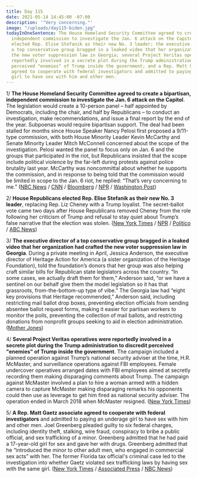 ```yaml
---
title: Day 115
date: 2021-05-14 14:45:00 -07:00
description: '"Very concerning."'
image: "/uploads/day115-biden.jpg"
todayInOneSentence: The House Homeland Security Committee agreed to create a bipartisan,
  independent commission to investigate the Jan. 6 attack on the Capitol; House Republicans
  elected Rep. Elise Stefanik as their new No. 3 leader; the executive director of
  a top conservative group bragged in a leaked video that her organization had crafted
  the new voter suppression law in Georgia; several Project Veritas operatives were
  reportedly involved in a secrete plot during the Trump administration to discredit
  perceived "enemies" of Trump inside the government; and a Rep. Matt Gaetz associate
  agreed to cooperate with federal investigators and admitted to paying an underage
  girl to have sex with him and other men.
---
```


1/ **The House Homeland Security Committee agreed to create a bipartisan, independent commission to investigate the Jan. 6 attack on the Capitol**. The legislation would create a 10-person panel – half appointed by Democrats, including the chair, and half by Republicans – to conduct an investigation, make recommendations, and issue a final report by the end of the year. Subpoenas would require bipartisan support. The deal had been stalled for months since House Speaker Nancy Pelosi first proposed a 9/11-type commission, with both House Minority Leader Kevin McCarthy and Senate Minority Leader Mitch McConnell concerned about the scope of the investigation. Pelosi wanted the panel to focus only on Jan. 6 and the groups that participated in the riot, but Republicans insisted that the scope include political violence by the far-left during protests against police brutality last year. McCarthy was noncommittal about whether he supports the commission, and in response to being told that the commission would be limited in scope to the Jan. 6 riot, he replied: “That’s very concerning to me.” ([NBC News](https://www.nbcnews.com/politics/congress/congressional-leaders-reach-deal-jan-6-commission-n1267363) / [CNN](https://www.cnn.com/2021/05/14/politics/january-6-commission-agreement/) / [Bloomberg](https://www.bloomberg.com/news/articles/2021-05-14/deal-reached-for-bipartisan-commission-on-jan-6-capitol-riot?sref=MIBMEEoj) / [NPR](https://www.npr.org/2021/05/14/996822835/house-lawmakers-reach-bipartisan-deal-on-panel-to-investigate-jan-6-attack) / [Washington Post](https://www.washingtonpost.com/politics/2021/05/14/joe-biden-live-updates/#link-RM2YLMD5UFEQFOWHATLHWWOX4I))

2/ **House Republicans elected Rep. Elise Stefanik as their new No. 3 leader**, replacing Rep. Liz Cheney with a Trump loyalist. The secret-ballot vote came two days after House Republicans removed Cheney from the role following her criticism of Trump and refusal to stay quiet about Trump’s false narrative that the election was stolen. ([New York Times](https://www.nytimes.com/2021/05/14/us/politics/house-republicans-stefanik-cheney.html) / [NPR](https://www.npr.org/2021/05/14/996540840/new-yorks-elise-stefanik-installed-as-new-gop-conference-chair) / [Politico](https://www.politico.com/news/2021/05/14/stefanik-voted-in-as-house-gops-new-no-3-leader-488312) / [ABC News](https://abcnews.go.com/Politics/house-republicans-elect-elise-stefanik-leadership-replace-liz/story?id=77687357))

3/ **The executive director of a top conservative group bragged in a leaked video that her organization had crafted the new voter suppression law in Georgia**. During a private meeting in April, Jessica Anderson, the executive director of Heritage Action for America (a sister organization of the Heritage Foundation), told the foundation’s donors that her group was also helping craft similar bills for Republican state legislators across the country. “In some cases, we actually draft them for them,” Anderson said, “or we have a sentinel on our behalf give them the model legislation so it has that grassroots, from-the-bottom-up type of vibe.” The Georgia law had “eight key provisions that Heritage recommended,” Anderson said, including restricting mail ballot drop boxes, preventing election officials from sending absentee ballot request forms, making it easier for partisan workers to monitor the polls, preventing the collection of mail ballots, and restricting donations from nonprofit groups seeking to aid in election administration. ([Mother Jones](https://www.motherjones.com/politics/2021/05/heritage-foundation-dark-money-voter-suppression-laws/))

4/ **Several Project Veritas operatives were reportedly involved in a secrete plot during the Trump administration to discredit perceived "enemies" of Trump inside the government**. The campaign included a planned operation against Trump’s national security adviser at the time, H.R. McMaster, and surveillance operations against FBI employees. Female undercover operatives arranged dates with FBI employees aimed at secretly recording them making disparaging comments  about Trump. The campaign against McMaster involved a plan to hire a woman armed with a hidden camera to capture McMaster making disparaging remarks his opponents could then use as leverage to get him fired as national security adviser. The operation ended in March 2018 when McMaster resigned. ([New York Times](https://www.nytimes.com/2021/05/13/us/politics/mcmaster-fbi-trump-project-veritas.html))

5/ **A Rep. Matt Gaetz associate agreed to cooperate with federal investigators** and admitted to paying an underage girl to have sex with him and other men. Joel Greenberg pleaded guilty to six federal charges, including identity theft, stalking, wire fraud, conspiracy to bribe a public official, and sex trafficking of a minor. Greenberg admitted that he had paid a 17-year-old girl for sex and gave her with drugs. Greenberg admitted that he “introduced the minor to other adult men, who engaged in commercial sex acts” with her. The former Florida tax official's criminal case led to the investigation into whether Gaetz violated sex trafficking laws by having sex with the same girl. ([New York Times](https://www.nytimes.com/2021/05/14/us/politics/joel-greenberg-matt-gaetz.html) / [Associated Press](https://apnews.com/article/greenberg-gaetz-investigation-sex-trafficking-596299907a6a4db09554cdf4a59d8ef7) / [NBC News](https://www.nbcnews.com/politics/politics-news/matt-gaetz-associate-will-cooperate-federal-investigators-part-guilty-plea-n1267412))